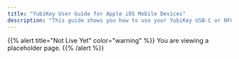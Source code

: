 ```yaml
---
title: "YubiKey User Guide for Apple iOS Mobile Devices"
description: "This guide shows you how to use your YubiKey USB-C or NFC key for 2FA when signing into web applications on your iPhone or iPad."
---
```


{{% alert title="Not Live Yet" color="warning" %}}
You are viewing a placeholder page.
{{% /alert %}}
